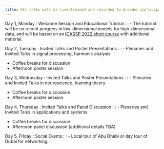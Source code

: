 ```yaml
---
title: All talks will be livestreamed and recorded to broaden participation
---
```


Day 1, Monday
: Welcome Session and Educational Tutorial
  : 
: - The tutorial will be on recent progress in low-dimensional models for high-dimensional data, and will be based on an [ICASSP 2022 short course](https://highdimdata-lowdimmodels-tutorial.github.io/) with additional material.

Day 2, Tuesday
: Invited Talks and Poster Presentations
  : 
: - Plenaries and Invited Talks in signal processing, harmonic analysis
- Coffee breaks for discussion
- Afternoon poster session

Day 3, Wednesday
: Invited Talks and Poster Presentations
  : 
: - Plenaries and Invited Talks in neuroscience, learning theory
- Coffee breaks for discussion
- Afternoon poster session

Day 4, Thursday
: Invited Talks and Panel Discussion
  : 
: - Plenaries and Invited Talks in applications and systems
- Coffee breaks for discussion
- Afternoon panel discussion (additional details TBA)


Day 5, Friday
: Social Events
  : 
: - Local tour of Abu Dhabi or day tour of Dubai for networking

